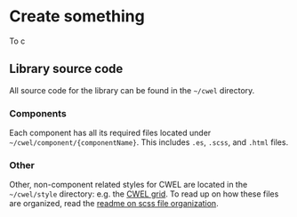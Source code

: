 # Create something

To c

## Library source code

All source code for the library can be found in the `~/cwel` directory.

### Components
Each component has all its required files located under
`~/cwel/component/{componentName}`. This includes `.es`, `.scss`, and `.html`
files.

### Other
Other, non-component related styles for CWEL are located in the `~/cwel/style`
directory: e.g. the [CWEL grid](grid-docs). To read up on how these files are
organized, read the [readme on scss file organization](scss-organization).

